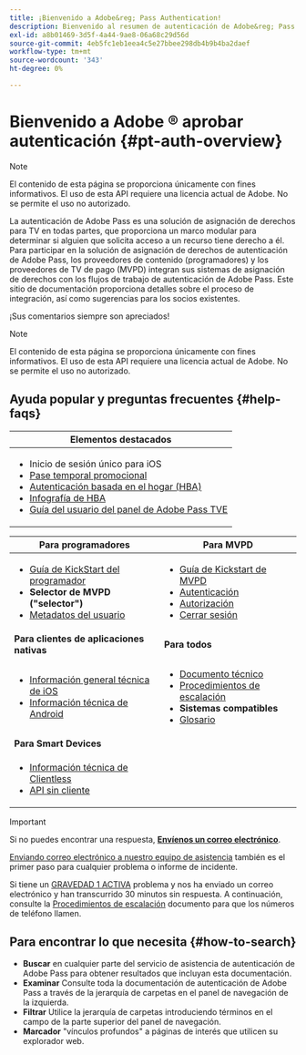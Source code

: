 ```yaml
---
title: ¡Bienvenido a Adobe&reg; Pass Authentication!
description: Bienvenido al resumen de autenticación de Adobe&reg; Pass
exl-id: a8b01469-3d5f-4a44-9ae8-06a68c29d56d
source-git-commit: 4eb5fc1eb1eea4c5e27bbee298db4b9b4ba2daef
workflow-type: tm+mt
source-wordcount: '343'
ht-degree: 0%

---
```


# Bienvenido a Adobe ® aprobar autenticación {#pt-auth-overview}

>[!NOTE]
>
>El contenido de esta página se proporciona únicamente con fines informativos. El uso de esta API requiere una licencia actual de Adobe. No se permite el uso no autorizado.

La autenticación de Adobe Pass es una solución de asignación de derechos para TV en todas partes, que proporciona un marco modular para determinar si alguien que solicita acceso a un recurso tiene derecho a él. Para participar en la solución de asignación de derechos de autenticación de Adobe Pass, los proveedores de contenido (programadores) y los proveedores de TV de pago (MVPD) integran sus sistemas de asignación de derechos con los flujos de trabajo de autenticación de Adobe Pass. Este sitio de documentación proporciona detalles sobre el proceso de integración, así como sugerencias para los socios existentes.

¡Sus comentarios siempre son apreciados!

>[!NOTE]
>
>El contenido de esta página se proporciona únicamente con fines informativos. El uso de esta API requiere una licencia actual de Adobe. No se permite el uso no autorizado.

## Ayuda popular y preguntas frecuentes {#help-faqs}

| **Elementos destacados** |
|-|
| <ul><li>Inicio de sesión único para iOS</li><li>[Pase temporal promocional](/help/authentication/promotional-temp-pass.md)</li><li>[Autenticación basada en el hogar (HBA)](/help/authentication/home-based-authn-tve.md)</li><li>[Infografía de HBA](https://dzf8vqv24eqhg.cloudfront.net/userfiles/258/326/ckfinder/files/AdobeNewsletterHBA.pdf)</li><li>[Guía del usuario del panel de Adobe Pass TVE](/help/authentication/tve-dashboard-user-guide.md)</li></ul> |

| **Para programadores** | **Para MVPD** |
|------------------------------------------------------------------------------|-------------------------------------------------------------------------------------------------|
| <ul><li>[Guía de KickStart del programador](/help/authentication/programmer-kickstart-guide.md)</li><li>**Selector de MVPD (&quot;selector&quot;)**</li><li>[Metadatos del usuario](/help/authentication/user-metadata.md)</li></ul> | <ul><li>[Guía de Kickstart de MVPD](/help/authentication/mvpd-kickstart-guide.md)</li><li>[Autenticación](/help/authentication/authn-usecase.md)</li><li>[Autorización](/help/authentication/authz-usecase.md)</li><li>[Cerrar sesión](/help/authentication/usecase-mvpd-logout.md)</li></ul> |
| **Para clientes de aplicaciones nativas** | **Para todos** |
| <ul><li>[Información general técnica de iOS](/help/authentication/iostvos-sdk-overview.md)</li><li>[Información técnica de Android](/help/authentication/android-sdk-overview.md)</li></ul> | <ul><li>[Documento técnico](/help/authentication/technical-paper.md)</li><li>[Procedimientos de escalación](/help/authentication/escalation-procedures.md)</li><li>**Sistemas compatibles**</li><li>[Glosario](/help/authentication/glossary.md)</li></ul> |
| **Para Smart Devices** | |
| <ul><li>[Información técnica de Clientless](/help/authentication/rest-api-overview.md)</li><li>[API sin cliente](/help/authentication/rest-api-reference.md)</li></ul> | |

>[!IMPORTANT]
>
>Si no puedes encontrar una respuesta, [**Envíenos un correo electrónico**](mailto:tve-support@adobe.com).
>
>[Enviando correo electrónico a nuestro equipo de asistencia](mailto:tve-support@adobe.com) también es el primer paso para cualquier problema o informe de incidente.
>
>Si tiene un [GRAVEDAD 1 ACTIVA](/help/authentication/escalation-procedures.md) problema y nos ha enviado un correo electrónico y han transcurrido 30 minutos sin respuesta. A continuación, consulte la [Procedimientos de escalación](/help/authentication/escalation-procedures.md) documento para que los números de teléfono llamen.
>


## Para encontrar lo que necesita {#how-to-search}

* **Buscar** en cualquier parte del servicio de asistencia de autenticación de Adobe Pass para obtener resultados que incluyan esta documentación.
* **Examinar** Consulte toda la documentación de autenticación de Adobe Pass a través de la jerarquía de carpetas en el panel de navegación de la izquierda.
* **Filtrar** Utilice la jerarquía de carpetas introduciendo términos en el campo de la parte superior del panel de navegación.
* **Marcador** &quot;vínculos profundos&quot; a páginas de interés que utilicen su explorador web.
